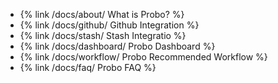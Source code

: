 <ul>
	<li>{% link /docs/about/ What is Probo? %}</li>
	<li>{% link /docs/github/ Github Integration %}</li>
	<li>{% link /docs/stash/ Stash Integratio %}</li>
	<li>{% link /docs/dashboard/ Probo Dashboard %}</li>
	<li>{% link /docs/workflow/ Probo Recommended Workflow %}</li>
	<li>{% link /docs/faq/ Probo FAQ %}</li>
</ul>